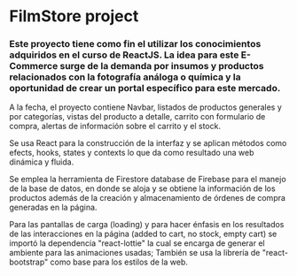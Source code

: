 # FilmStore project

### Este proyecto tiene como fin el utilizar los conocimientos adquiridos en el curso de ReactJS. La idea para este E-Commerce surge de la demanda por insumos y productos relacionados con la fotografía análoga o química y la oportunidad de crear un portal específico para este mercado.

A la fecha, el proyecto contiene Navbar, listados de productos generales y por categorías, vistas del producto a detalle, carrito con formulario de compra, alertas de información sobre el carrito y el stock.

Se usa React para la construcción de la interfaz y se aplican métodos como efects, hooks, states y contexts lo que da como resultado una web dinámica y fluida.

Se emplea la herramienta de Firestore database de Firebase para el manejo de la base de datos, en donde se aloja y se obtiene la información de los productos además de la creación y almacenamiento de órdenes de compra generadas en la página.

Para las pantallas de carga (loading) y para hacer énfasis en los resultados de las interacciones en la página (added to cart, no stock, empty cart) se importó la dependencia "react-lottie" la cual se encarga de generar el ambiente para las animaciones usadas; También se usa la librería de "react-bootstrap" como base para los estilos de la web.
